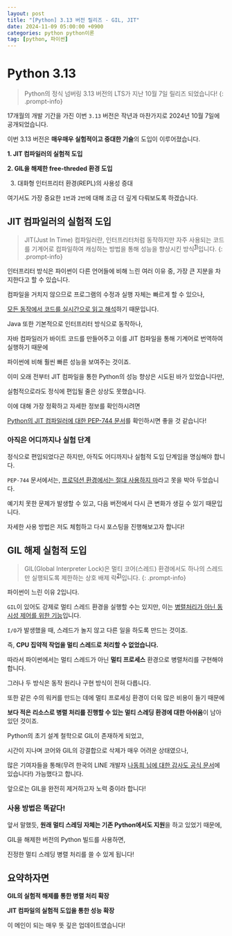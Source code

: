 ```yaml
---
layout: post
title: "[Python] 3.13 버전 릴리즈 - GIL, JIT"
date: 2024-11-09 05:00:00 +0900
categories: python python이론
tag: [python, 파이썬]
---
```


# **Python 3.13**

>Python의 정식 넘버링 3.13 버전의 LTS가 지난 10월 7일 릴리즈 되었습니다!
{: .prompt-info}

17개월의 개발 기간을 가진 이번 `3.13` 버전은 작년과 마찬가지로 2024년 10월 7일에 공개되었습니다.

이번 3.13 버전은 **매우매우 실험적이고 중대한 기술**의 도입이 이루어졌습니다.

**1. JIT 컴파일러의 실험적 도입**

**2. GIL을 해제한 free-threded 환경 도입**

3. 대화형 인터프리터 환경(REPL)의 사용성 증대

여기서도 가장 중요한 `1번`과 `2번`에 대해 조금 더 깊게 다뤄보도록 하겠습니다.

## **JIT 컴파일러의 실험적 도입**

>JIT(Just In Time) 컴파일러란, 인터프리터처럼 동작하지만 자주 사용되는 코드를 기계어로 컴파일하여 캐싱하는 방법을 통해 성능을 향상시킨 방식<sup>[1)](https://ko.wikipedia.org/wiki/JIT_%EC%BB%B4%ED%8C%8C%EC%9D%BC)</sup>입니다.
{: .prompt-info}

인터프리터 방식은 파이썬이 다른 언어들에 비해 느린 여러 이유 중, 가장 큰 지분을 차지한다고 할 수 있습니다.

컴파일을 거치지 않으므로 프로그램의 수정과 실행 자체는 빠르게 할 수 있으나,

<u>모든 동작에서 코드를 실시간으로 읽고 해석</u>하기 때문입니다.

Java 또한 기본적으로 인터프리터 방식으로 동작하나,

자바 컴파일러가 바이트 코드를 만들어주고 이를 JIT 컴파일을 통해 기계어로 번역하여 실행하기 때문에

파이썬에 비해 훨씬 빠른 성능을 보여주는 것이죠.

이미 오래 전부터 JIT 컴파일을 통한 Python의 성능 향상은 시도된 바가 있었습니다만,

실험적으로라도 정식에 편입될 줄은 상상도 못했습니다.

이에 대해 가장 정확하고 자세한 정보를 확인하시려면

[Python의 JIT 컴파일러에 대한 PEP-744 문서](https://peps.python.org/pep-0744/)를 확인하시면 좋을 것 같습니다!

### **아직은 어디까지나 실험 단계**

정식으로 편입되었다곤 하지만, 아직도 어디까지나 실험적 도입 단계임을 명심해야 합니다.

`PEP-744` 문서에서는, <u>프로덕션 환경에서는 절대 사용하지 마</u>라고 못을 박아 두었습니다.

예기치 못한 문제가 발생할 수 있고, 다음 버전에서 다시 큰 변화가 생길 수 있기 때문입니다.

자세한 사용 방법은 저도 체험하고 다시 포스팅을 진행해보고자 합니다!

## GIL 해제 실험적 도입

>GIL(Global Interpreter Lock)은 멀티 코어(스레드) 환경에서도 하나의 스레드만 실행되도록 제한하는 상호 배제 락<sup>[2)](https://ko.wikipedia.org/wiki/%EA%B8%80%EB%A1%9C%EB%B2%8C_%EC%9D%B8%ED%84%B0%ED%94%84%EB%A6%AC%ED%84%B0_%EB%9D%BD)</sup>입니다.
{: .prompt-info}

파이썬이 느린 이유 2입니다.

`GIL`이 있어도 강제로 멀티 스레드 환경을 실행할 수는 있지만, 이는 <u>병렬처리가 아닌 동시성 제어를 위한 기능</u>입니다.

`I/O`가 발생했을 때, 스레드가 놀지 않고 다른 일을 하도록 만드는 것이죠.

즉, **CPU 집약적 작업을 멀티 스레드로 처리할 수 없었습니다.**

따라서 파이썬에서는 멀티 스레드가 아닌 **멀티 프로세스** 환경으로 병렬처리를 구현해야 합니다.

그러나 두 방식은 동작 원리나 구현 방식이 전혀 다릅니다.

또한 같은 수의 워커를 만드는 데에 멀티 프로세싱 환경이 더욱 많은 비용이 들기 때문에

**보다 적은 리소스로 병렬 처리를 진행할 수 있는 멀티 스레딩 환경에 대한 아쉬움**이 남아있던 것이죠.

Python의 초기 설계 철학으로 GIL이 존재하게 되었고,

시간이 지나며 코어와 GIL의 강결합으로 삭제가 매우 어려운 상태였으나,

많은 기여자들을 통해(무려 한국의 LINE 개발자 [나동희 님에 대한 감사도 공식 문서](https://docs.python.org/ko/3.13/whatsnew/3.13.html#free-threaded-cpython)에 있습니다!) 가능했다고 합니다.

앞으로는 GIL을 완전히 제거하고자 노력 중이라 합니다!

### 사용 방법은 똑같다!

앞서 말했듯, **원래 멀티 스레딩 자체는 기존 Python에서도 지원**을 하고 있었기 때문에,

GIL을 해제한 버전의 Python 빌드를 사용하면,

진정한 멀티 스레딩 병렬 처리를 쓸 수 있게 됩니다!


## 요약하자면

**GIL의 실험적 해제를 통한 병렬 처리 확장**

**JIT 컴파일의 실험적 도입을 통한 성능 확장**

이 메인이 되는 매우 뜻 깊은 업데이트였습니다!